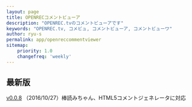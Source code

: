 ```yaml
---
layout: page
title: OPENRECコメントビューア
description: "OPENREC.tvのコメントビューアです"
keywords: "OPENREC.tv, コメビュ, コメントビューア, コメントビューワ"
author: ryu-s
permalink: app/openreccommentviewer
sitemap:
    priority: 1.0
    changefreq: 'weekly'	
---
```


## 最新版
[v0.0.8](https://github.com/ryu-s/OpenrecCommentViewer/releases/download/v0.0.8/OpenrecCommentViewer_v0.0.8.zip) （2016/10/27）棒読みちゃん、HTML5コメントジェネレータに対応   
